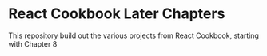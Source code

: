 # React Cookbook Later Chapters
This repository build out the various projects from React Cookbook, starting with Chapter 8